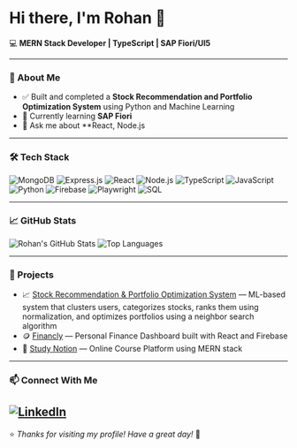 # Hi there, I'm Rohan 👋

💻 **MERN Stack Developer | TypeScript | SAP Fiori/UI5**

---

### 🚀 About Me
- ✅ Built and completed a **Stock Recommendation and Portfolio Optimization System** using Python and Machine Learning  
- 🌱 Currently learning **SAP Fiori** 
- 💬 Ask me about **React, Node.js
---

### 🛠️ Tech Stack
![MongoDB](https://img.shields.io/badge/MongoDB-4EA94B?style=for-the-badge&logo=mongodb&logoColor=white)
![Express.js](https://img.shields.io/badge/Express.js-000000?style=for-the-badge&logo=express&logoColor=white)
![React](https://img.shields.io/badge/React-20232A?style=for-the-badge&logo=react&logoColor=61DAFB)
![Node.js](https://img.shields.io/badge/Node.js-43853D?style=for-the-badge&logo=node.js&logoColor=white)
![TypeScript](https://img.shields.io/badge/TypeScript-007ACC?style=for-the-badge&logo=typescript&logoColor=white)
![JavaScript](https://img.shields.io/badge/JavaScript-F7DF1E?style=for-the-badge&logo=javascript&logoColor=black)
![Python](https://img.shields.io/badge/Python-3776AB?style=for-the-badge&logo=python&logoColor=white)
![Firebase](https://img.shields.io/badge/Firebase-FFCA28?style=for-the-badge&logo=firebase&logoColor=black)
![Playwright](https://img.shields.io/badge/Playwright-2EAD33?style=for-the-badge&logo=microsoftplaywright&logoColor=white)
![SQL](https://img.shields.io/badge/SQL-025E8C?style=for-the-badge&logo=database&logoColor=white)

---

### 📈 GitHub Stats
![Rohan's GitHub Stats](https://github-readme-stats.vercel.app/api?username=rohan-kate&show_icons=true&theme=radical)
![Top Languages](https://github-readme-stats.vercel.app/api/top-langs/?username=rohan-kate&layout=compact&theme=radical)

---

### 🧩 Projects
- 📈 [Stock Recommendation & Portfolio Optimization System](https://github.com/rohan-kate/stock-portfolio-optimizer) — ML-based system that clusters users, categorizes stocks, ranks them using normalization, and optimizes portfolios using a neighbor search algorithm  
- 🪙 [Financly](https://github.com/rohan-kate/financly) — Personal Finance Dashboard built with React and Firebase  
- 🧠 [Study Notion](https://github.com/rohan-kate/study-notion) — Online Course Platform using MERN stack  

---

### 📫 Connect With Me
[![LinkedIn](https://img.shields.io/badge/LinkedIn-blue?style=for-the-badge&logo=linkedin)](https://www.linkedin.com/in/rohan-kate-111333250)
---

⭐️ *Thanks for visiting my profile! Have a great day!* 🌟
